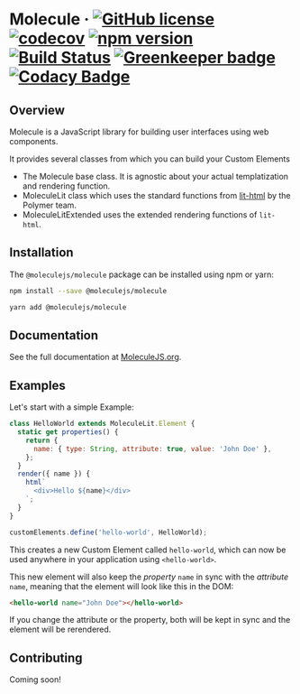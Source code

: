 # Molecule &middot; [![GitHub license](https://img.shields.io/badge/license-MIT-blue.svg)](https://github.com/Molecule-JS/MoleculeJS/blob/master/LICENSE) [![codecov](https://codecov.io/gh/Molecule-JS/MoleculeJS/branch/master/graph/badge.svg)](https://codecov.io/gh/Molecule-JS/MoleculeJS) [![npm version](https://badge.fury.io/js/%40moleculejs%2Fmolecule.svg)](https://badge.fury.io/js/%40moleculejs%2Fmolecule) [![Build Status](https://travis-ci.org/Molecule-JS/MoleculeJS.svg?branch=master)](https://travis-ci.org/Molecule-JS/MoleculeJS) [![Greenkeeper badge](https://badges.greenkeeper.io/Molecule-JS/MoleculeJS.svg)](https://greenkeeper.io/) [![Codacy Badge](https://api.codacy.com/project/badge/Grade/f28f115aeadf4538ac046a8885c6e7c5)](https://app.codacy.com/app/DerDrodt/MoleculeJS?utm_source=github.com&utm_medium=referral&utm_content=Molecule-JS/MoleculeJS&utm_campaign=Badge_Grade_Dashboard)

## Overview

Molecule is a JavaScript library for building user interfaces using web components.

It provides several classes from which you can build your Custom Elements

- The Molecule base class. It is agnostic about your actual templatization and rendering function.
- MoleculeLit class which uses the standard functions from [lit-html](https://github.com/PolymerLabs/lit-html) by the Polymer team.
- MoleculeLitExtended uses the extended rendering functions of `lit-html`.

## Installation

The `@moleculejs/molecule` package can be installed using npm or yarn:

```bash
npm install --save @moleculejs/molecule
```

```bash
yarn add @moleculejs/molecule
```

## Documentation

See the full documentation at [MoleculeJS.org](https://moleculejs.org).

## Examples

Let's start with a simple Example:

```js
class HelloWorld extends MoleculeLit.Element {
  static get properties() {
    return {
      name: { type: String, attribute: true, value: 'John Doe' },
    };
  }
  render({ name }) {
    html`
      <div>Hello ${name}</div>
    `;
  }
}

customElements.define('hello-world', HelloWorld);
```

This creates a new Custom Element called `hello-world`, which can now be used anywhere in your application using `<hello-world>`.

This new element will also keep the _property_ `name` in sync with the _attribute_ `name`, meaning that the element will look like this in the DOM:

```html
<hello-world name="John Doe"></hello-world>
```

If you change the attribute or the property, both will be kept in sync and the element will be rerendered.

## Contributing

Coming soon!
